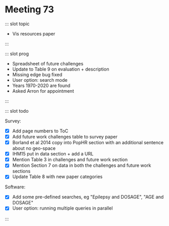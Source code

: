 # Meeting 73

<Meeting index="73" members="Bob, Mohammed, Wang" date="16 June 2020 11:00" nextDate="30 June 2020 11:00">

::: slot topic

- Vis resources paper

:::

::: slot prog

- Spreadsheet of future challenges
- Update to Table 9 on evaluation + description
- Missing edge bug fixed
- User option: search mode
- Years 1970-2020 are found
- Asked Arron for appointment

:::

::: slot todo

Survey:

- [x] Add page numbers to ToC
- [x] Add future work challenges table to survey paper
- [x] Borland et al 2014 copy into PopHR section with an additional sentence about no geo-space
- [x] IHM15 put in data section + add a URL
- [x] Mention Table 3 in challenges and future work section
- [x] Mention Section 7 on data in both the challenges and future work sections
- [x] Update Table 8 with new paper categories

Software:

- [x] Add some pre-defined searches, eg "Epilepsy and DOSAGE", "AGE and DOSAGE"
- [x] User option: running multiple queries in parallel

:::

</Meeting>
